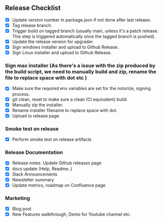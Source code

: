 ## Release Checklist

- [x] Update version number in package.json if not done after last release.
- [x] Tag release branch.
- [x] Trigger build on tagged branch (usually main, unless it's a patch release. This step is triggered automatically once the tagged branch is pushed).
- [x] Update the release version for upgrader.
- [x] Sign windows installer and upload to Github Release.
- [x] Sign Linux installer and upload to Github Release.
### Sign mac installer (As there's a issue with the zip produced by the build script, we need to manually build and zip, rename the file to replace space with dot etc )
- [x] Make sure the required env variables are set for the notorize, signing process.
- [x] git clean, reset to make sure a clean (CI equivalent) build.
- [x] Manually zip the installer.
- [x] Rename installer filename to replace space with dot.
- [x] Upload to release page

### Smoke test on release 
- [x] Perform smoke test on release artifacts

### Release Documentation
- [x] Release notes. Update Github releases page
- [x] docs update (Help, Readme..)
- [x] Slack Announcements
- [x] Newsletter summary
- [x] Update metrics, roadmap on Confluence page

### Marketing
- [x] Blog post
- [x] New Features walkthrough, Demo for Youtube channel etc.
